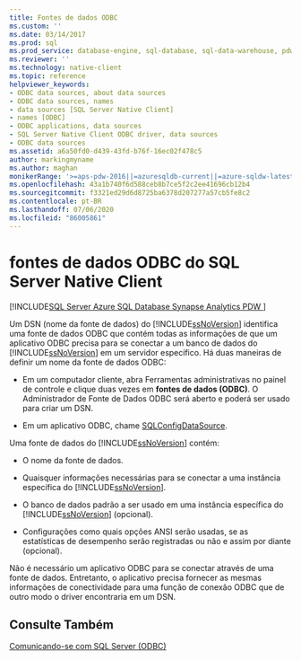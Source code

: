 ```yaml
---
title: Fontes de dados ODBC
ms.custom: ''
ms.date: 03/14/2017
ms.prod: sql
ms.prod_service: database-engine, sql-database, sql-data-warehouse, pdw
ms.reviewer: ''
ms.technology: native-client
ms.topic: reference
helpviewer_keywords:
- ODBC data sources, about data sources
- ODBC data sources, names
- data sources [SQL Server Native Client]
- names [ODBC]
- ODBC applications, data sources
- SQL Server Native Client ODBC driver, data sources
- ODBC data sources
ms.assetid: a6a50fd0-d439-43fd-b76f-16ec02f478c5
author: markingmyname
ms.author: maghan
monikerRange: '>=aps-pdw-2016||=azuresqldb-current||=azure-sqldw-latest||>=sql-server-2016||=sqlallproducts-allversions||>=sql-server-linux-2017||=azuresqldb-mi-current'
ms.openlocfilehash: 43a1b740f6d588ceb8b7ce5f2c2ee41696cb12b4
ms.sourcegitcommit: f3321ed29d6d8725ba6378d207277a57cb5fe8c2
ms.contentlocale: pt-BR
ms.lasthandoff: 07/06/2020
ms.locfileid: "86005861"
---
```

# <a name="sql-server-native-client-odbc-data-sources"></a>fontes de dados ODBC do SQL Server Native Client
[!INCLUDE[SQL Server Azure SQL Database Synapse Analytics PDW ](../../includes/applies-to-version/sql-asdb-asdbmi-asa-pdw.md)]

  Um DSN (nome da fonte de dados) do [!INCLUDE[ssNoVersion](../../includes/ssnoversion-md.md)] identifica uma fonte de dados ODBC que contém todas as informações de que um aplicativo ODBC precisa para se conectar a um banco de dados do [!INCLUDE[ssNoVersion](../../includes/ssnoversion-md.md)] em um servidor específico. Há duas maneiras de definir um nome da fonte de dados ODBC:  
  
-   Em um computador cliente, abra Ferramentas administrativas no painel de controle e clique duas vezes em **fontes de dados (ODBC)**. O Administrador de Fonte de Dados ODBC será aberto e poderá ser usado para criar um DSN.  
  
-   Em um aplicativo ODBC, chame [SQLConfigDataSource](../../relational-databases/native-client-odbc-api/sqlconfigdatasource.md).  
  
 Uma fonte de dados do [!INCLUDE[ssNoVersion](../../includes/ssnoversion-md.md)] contém:  
  
-   O nome da fonte de dados.  
  
-   Quaisquer informações necessárias para se conectar a uma instância específica do [!INCLUDE[ssNoVersion](../../includes/ssnoversion-md.md)].  
  
-   O banco de dados padrão a ser usado em uma instância específica do [!INCLUDE[ssNoVersion](../../includes/ssnoversion-md.md)] (opcional).  
  
-   Configurações como quais opções ANSI serão usadas, se as estatísticas de desempenho serão registradas ou não e assim por diante (opcional).  
  
 Não é necessário um aplicativo ODBC para se conectar através de uma fonte de dados. Entretanto, o aplicativo precisa fornecer as mesmas informações de conectividade para uma função de conexão ODBC que de outro modo o driver encontraria em um DSN.  
  
## <a name="see-also"></a>Consulte Também  
 [Comunicando-se com SQL Server &#40;ODBC&#41;](../../relational-databases/native-client-odbc-communication/communicating-with-sql-server-odbc.md)  
  
  
